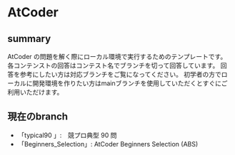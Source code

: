 # AtCoder

## summary
AtCoder の問題を解く際にローカル環境で実行するためのテンプレートです。
各コンテンストの回答はコンテスト名でブランチを切って回答しています。
回答を参考にしたい方は対応ブランチをご覧になってください。
初学者の方でローカルに開発環境を作りたい方はmainブランチを使用していただくとすぐにご利用いただけます。

## 現在のbranch
* 「typical90 」:　競プロ典型 90 問
* 「Beginners_Selection」: AtCoder Beginners Selection (ABS)
